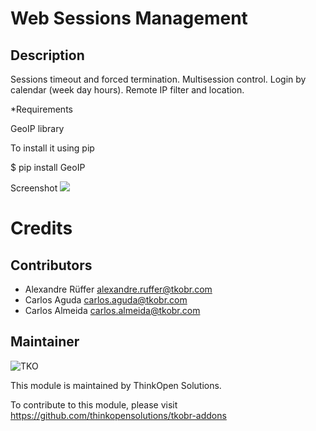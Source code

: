 Web Sessions Management
======================

Description
-----------

Sessions timeout and forced termination. Multisession control. Login by calendar (week day hours). Remote IP filter and location.

*Requirements

GeoIP library

To install it using pip

$ pip install GeoIP


Screenshot
<img src="https://cloud.githubusercontent.com/assets/13301885/10918553/3b014d4a-825e-11e5-844b-b49c1d66da3d.png"/>


Credits
=======

Contributors
------------

 * Alexandre Rüffer <alexandre.ruffer@tkobr.com>
 * Carlos Aguda <carlos.aguda@tkobr.com>
 * Carlos Almeida <carlos.almeida@tkobr.com>

Maintainer
----------

![TKO](https://tkobr.tkobr.com/website/image/ir.attachment/50170_af65c50/datas)

This module is maintained by ThinkOpen Solutions.

To contribute to this module, please visit https://github.com/thinkopensolutions/tkobr-addons
